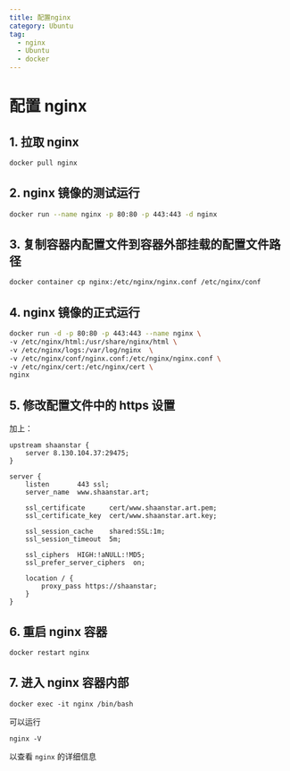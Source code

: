 ```yaml
---
title: 配置nginx
category: Ubuntu
tag:
  - nginx
  - Ubuntu
  - docker
---
```


# 配置 nginx
## 1. 拉取 nginx
```sh
docker pull nginx
```
## 2. nginx 镜像的测试运行
```sh
docker run --name nginx -p 80:80 -p 443:443 -d nginx
```
## 3. 复制容器内配置文件到容器外部挂载的配置文件路径
```sh
docker container cp nginx:/etc/nginx/nginx.conf /etc/nginx/conf
```
## 4. nginx 镜像的正式运行
```sh
docker run -d -p 80:80 -p 443:443 --name nginx \
-v /etc/nginx/html:/usr/share/nginx/html \
-v /etc/nginx/logs:/var/log/nginx  \
-v /etc/nginx/conf/nginx.conf:/etc/nginx/nginx.conf \
-v /etc/nginx/cert:/etc/nginx/cert \
nginx
```
## 5. 修改配置文件中的 https 设置
加上：
```
upstream shaanstar {
    server 8.130.104.37:29475;
}

server {
    listen       443 ssl;
    server_name  www.shaanstar.art;

    ssl_certificate      cert/www.shaanstar.art.pem;
    ssl_certificate_key  cert/www.shaanstar.art.key;

    ssl_session_cache    shared:SSL:1m;
    ssl_session_timeout  5m;

    ssl_ciphers  HIGH:!aNULL:!MD5;
    ssl_prefer_server_ciphers  on;

    location / {
        proxy_pass https://shaanstar;
    }
}
```
## 6. 重启 nginx 容器
```sh
docker restart nginx
```
## 7. 进入 nginx 容器内部
```shell
docker exec -it nginx /bin/bash
```
可以运行
```shell
nginx -V
```
以查看 `nginx` 的详细信息